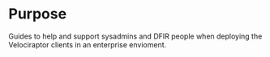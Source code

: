 # Purpose
Guides to help and support sysadmins and DFIR people when deploying the Velociraptor clients in an enterprise envioment.
